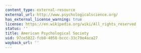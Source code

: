 ```yaml
---
content_type: external-resource
external_url: http://www.psychologicalscience.org/
has_external_license_warning: true
license: https://en.wikipedia.org/wiki/All_rights_reserved
status: ''
title: American Psychological Society
uid: 97ce5822-fcb8-4058-bccc-33c79e4aca27
wayback_url: ''
---
```


